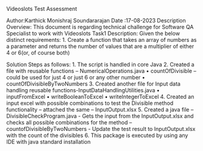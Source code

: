 Videoslots Test Assessment

Author:Karthick Monishraj Soundararajan
Date :17-08-2023
Description Overview: This document is regarding technical challenge for Software QA Specialist to work with Videoslots
Task1 Description: 
  Given the below distinct requirements:
      1.	Create a function that takes an array of numbers as a parameter and returns the number of values that are a 
          multiplier of either 4 or 6(or, of course both)
        
  Solution Steps as follows:
    1.  The script is handled in core Java
    2.  Created a file with reusable functions – NumericalOperations.java
    •	countOfDivisible – could be used for just 4 or just 6 or any other number
    •	countOfDivisibleByTwoNumbers
    3. Created another file for Input data handling reusable functions-InputDataHandlingUtilities.java
    •	inputFromExcel
    •	writeBooleanToExcel
    •	writeIntegerToExcel
    4. Created an input excel with possible combinations to test the Divisible method functionality – attached the same 
        – InputOutput.xlsx
    5. Created a java file – DivisibleCheckProgram.java
      - Gets the input from the InputOutput.xlsx and checks all possible combinations for the method – 
        countofDivisibleByTwoNumbers
      - Update the test result to InputOutput.xlsx with the count of the divisibles
    6. This package is executed by using any IDE with java standard installation

